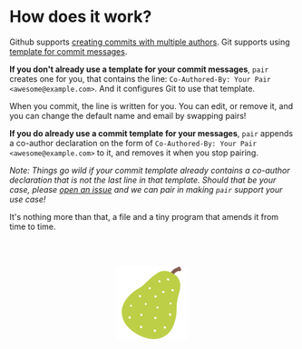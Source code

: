 How does it work?
=================

Github supports [creating commits with multiple authors][gh-docs]. Git supports using [template for commit messages][git-docs].

**If you don't already use a template for your commit messages**, `pair` creates one for you, that contains the line: `Co-Authored-By: Your Pair <awesome@example.com>`. And it configures Git to use that template.

When you commit, the line is written for you. You can edit, or remove it, and you can change the default name and email by swapping pairs!

**If you do already use a commit template for your messages**, `pair` appends a co-author declaration on the form of `Co-Authored-By: Your Pair <awesome@example.com>` to it, and removes it when you stop pairing.

_Note: Things go wild if your commit template already contains a co-author declaration that is not the last line in that template. Should that be your case, please [open an issue][issue] and we can pair in making `pair` support your use case!_

It's nothing more than that, a file and a tiny program that amends it from time to time.

  [gh-docs]: https://help.github.com/articles/creating-a-commit-with-multiple-authors/
  [git-docs]: https://robots.thoughtbot.com/better-commit-messages-with-a-gitmessage-template
  [issue]: https://github.com/gonzalo-bulnes/pair/issuesM

<br /><br />

<p align='center'><img width="128" src='../vendor/noto-emoji-pear.png' alt="A pear emoji." /></p>
